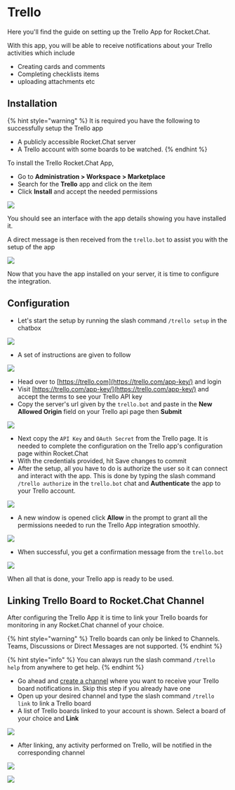 # Trello

Here you'll find the guide on setting up the Trello App for Rocket.Chat.

With this app, you will be able to receive notifications about your Trello activities which include

* Creating cards and comments
* Completing checklists items
* uploading attachments etc

## Installation

{% hint style="warning" %}
It is required you have the following to successfully setup the Trello app

* A publicly accessible Rocket.Chat server
* A Trello account with some boards to be watched.
{% endhint %}

To install the Trello Rocket.Chat App,

* Go to **Administration > Workspace > Marketplace**
* Search for the **Trello** app and click on the item
* Click **Install** and accept the needed permissions

![](<../../.gitbook/assets/image (647).png>)

You should see an interface with the app details showing you have installed it.

A direct message is then received from the `trello.bot` to assist you with the setup of the app

![](<../../.gitbook/assets/image (659).png>)

Now that you have the app installed on your server, it is time to configure the integration.

## Configuration

* Let's start the setup by running the slash command `/trello setup` in the chatbox

![](<../../.gitbook/assets/image (660).png>)

* A set of instructions are given to follow

![](<../../.gitbook/assets/image (682).png>)

* Head over to [https://trello.com](https://trello.com/app-key/) and login
* Visit [https://trello.com/app-key/](https://trello.com/app-key/) and accept the terms to see your Trello API key
* Copy the server's url given by the `trello.bot` and paste in the **New Allowed Origin** field on your Trello api page then **Submit**

![](<../../.gitbook/assets/image (697).png>)

* Next copy the `API Key` and `OAuth Secret` from the Trello page. It is needed to complete the configuration on the Trello app's configuration page within Rocket.Chat
* With the credentials provided, hit Save changes to commit
* After the setup, all you have to do is authorize the user so it can connect and interact with the app. This is done by typing the slash command `/trello authorize` in the `trello.bot` chat and **Authenticate** the app to your Trello account.

![](<../../.gitbook/assets/image (595).png>)

* A new window is opened click **Allow** in the prompt to grant all the permissions needed to run the Trello App integration smoothly.

![](<../../.gitbook/assets/image (34) (2).png>)

* When successful, you get a confirmation message from the `trello.bot`

![](<../../.gitbook/assets/image (48).png>)

When all that is done, your Trello app is ready to be used.

## Linking Trello Board to Rocket.Chat Channel

After configuring the Trello App it is time to link your Trello boards for monitoring in any Rocket.Chat channel of your choice.

{% hint style="warning" %}
Trello boards can only be linked to Channels. Teams, Discussions or Direct Messages are not supported.
{% endhint %}

{% hint style="info" %}
You can always run the slash command `/trello help` from anywhere to get help.
{% endhint %}

* Go ahead and [create a channel](../user-guides/rooms/channels/create-a-new-channel.md) where you want to receive your Trello board notifications in. Skip this step if you already have one
* Open up your desired channel and type the slash command `/trello link` to link a Trello board
* A list of Trello boards linked to your account is shown. Select a board of your choice and **Link**

![](<../../.gitbook/assets/image (588) (2) (1).png>)

* After linking, any activity performed on Trello, will be notified in the corresponding channel

![](<../../.gitbook/assets/image (109).png>)

![](<../../.gitbook/assets/image (236).png>)
